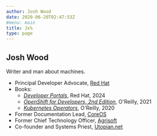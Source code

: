 ```yaml
---
author: Josh Wood
date: 2020-06-20T02:47:53Z
#menu: main
title: Jx%
type: page
---
```


## Josh Wood

Writer and man about machines.

* Principal Developer Advocate, [Red Hat][redhat]
* Books:
  * [*Developer Portals*][rhdh-book], Red Hat, 2024
  * [*OpenShift for Developers, 2nd Edition*][openshift-book], O'Reilly, 2021
  * [*Kubernetes Operators*][operators-book], O'Reilly, 2020
* Former Documentation Lead, [CoreOS][coreos]
* Former Chief Technology Officer, [Agrisoft][agrisoft]
* Co-founder and Systems Priest, [Utopian.net][un2joco]

[agrisoft]: http://kind.financial/agrisoft-seed-to-sale-software/ "Acquired by Kind Financial"
[coreos]: https://coreos.com/ "Acquired by Red Hat"
[rhdh-book]: https://developers.redhat.com/e-books/developer-portals "Prepare to Perform with Red Hat Developer Hub"
[openshift-book]: https://www.oreilly.com/library/view/openshift-for-developers/9781098103354/ "Acquired by readers everywhere"
[operators-book]: https://www.oreilly.com/library/view/kubernetes-operators/9781492048039/ "Acquired by readers everywhere"
[redhat]: https://redhat.com "Acquired by IBM"
[un2joco]: http://johncompanies.com "Acquired by John Companies"
